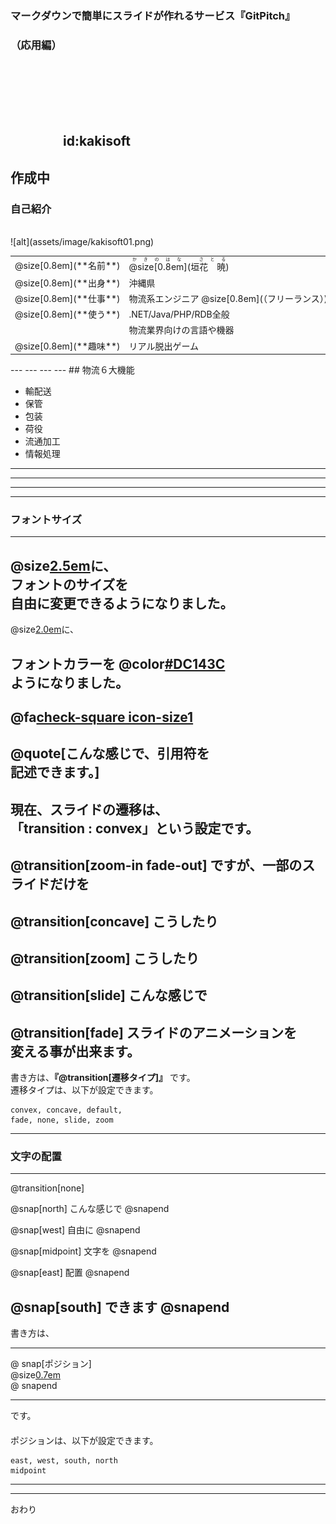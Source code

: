 ### マークダウンで簡単にスライドが作れるサービス『GitPitch』
### （応用編）
　  

　  
　  
　　　　id:kakisoft
---
作成中
---
### 自己紹介

<br>
<div class="left">
![alt](assets/image/kakisoft01.png)
</div>
<div class="right">
  <table style="white-space: nowrap;border-style: none;">
    <tr>
      <td>@size[0.8em](**名前**)</td>
      <td>
        <ruby>
        <rb>@size[0.8em](垣花　暁)</rb>
        <rp>（</rp>
        <rt>かきのはな　さとる</rt>
        <rp>）</rp>
        </ruby>      
      </td>
    </tr>
    <tr>
      <td>@size[0.8em](**出身**)</td>
      <td>沖縄県</td>
    </tr>
    <tr>
      <td>@size[0.8em](**仕事**)</td>
      <td>物流系エンジニア @size[0.8em](（フリーランス）)</td>
    </tr>
    <tr>
      <td>@size[0.8em](**使う**)</td>
      <td>.NET/Java/PHP/RDB全般</td>
    </tr>
    <tr>
      <td>&nbsp;</td>
      <td>物流業界向けの言語や機器</td>
    </tr>
    <tr>
      <td>@size[0.8em](**趣味**)</td>
      <td>リアル脱出ゲーム</td>
    </tr>
  </table>
</div>
---
---
---
---
## 物流６大機能

 * 輸配送
 * 保管
 * 包装
 * 荷役
 * 流通加工
 * 情報処理
---
---
---
---
### フォントサイズ
---
@size[2.5em](こんな感じ)に、  
フォントのサイズを  
自由に変更できるようになりました。
---
@size[2.0em](@color[blue](こんな感じ))に、  

フォントカラーを @color[#DC143C](自由に設定できる)  
ようになりました。
---
@fa[check-square icon-size1](こんな風に)  
---
@quote[こんな感じで、引用符を<br>記述できます。]
---
現在、スライドの遷移は、  
「transition : convex」という設定です。
---
@transition[zoom-in fade-out]
ですが、一部のスライドだけを
---
@transition[concave]
こうしたり
---
@transition[zoom]
こうしたり
---
@transition[slide]
こんな感じで
---
@transition[fade]
スライドのアニメーションを  
変える事が出来ます。
---
書き方は、**『@transition\[遷移タイプ\]』** です。
　  
遷移タイプは、以下が設定できます。
```
convex, concave, default,
fade, none, slide, zoom
```
---
### 文字の配置
---
@transition[none]

@snap[north]
こんな感じで
@snapend

@snap[west]
自由に
@snapend

@snap[midpoint]
文字を
@snapend

@snap[east]
配置
@snapend

@snap[south]
できます
@snapend
---
書き方は、  
___
@ snap\[ポジション\]<br>@size[0.7em](（内容）)<br>@ snapend  
___
です。  
　  
ポジションは、以下が設定できます。
```
east, west, south, north
midpoint
```
---
---
おわり

